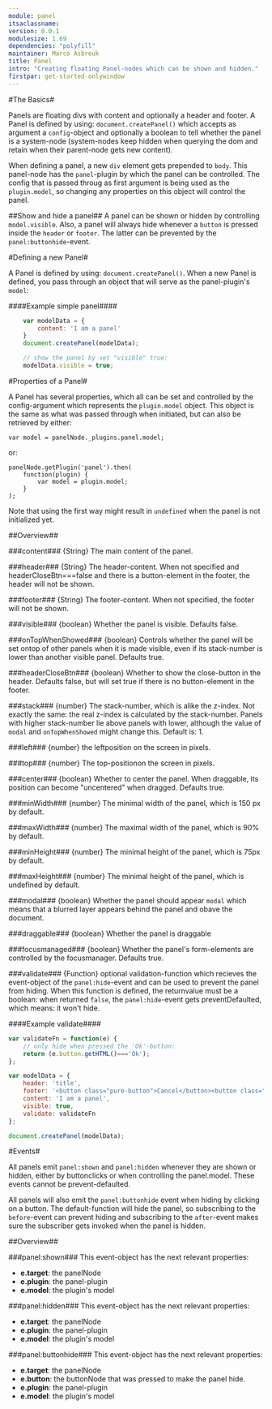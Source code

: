 ```yaml
---
module: panel
itsaclassname:
version: 0.0.1
modulesize: 1.69
dependencies: "polyfill"
maintainer: Marco Asbreuk
title: Panel
intro: "Creating floating Panel-nodes which can be shown and hidden."
firstpar: get-started-onlywindow
---
```




#The Basics#

Panels are floating divs with content and optionally a header and footer. A Panel is defined by using: `document.createPanel()` which accepts as argument a `config`-object and optionally a boolean to tell whether the panel is a system-node (system-nodes keep hidden when querying the dom and retain when their parent-node gets new content).

When defining a panel, a new `div` element gets prepended to `body`. This panel-node has the `panel`-plugin by which the panel can be controlled. The config that is passed throug as first argument is being used as the `plugin.model`, so changing any properties on this object will control the panel.


##Show and hide a panel##
A panel can be shown or hidden by controlling `model.visible`. Also, a panel will always hide whenever a `button` is pressed inside the `header` or `footer`. The latter can be prevented by the `panel:buttonhide`-event.

#Defining a new Panel#

A Panel is defined by using: `document.createPanel()`. When a new Panel is defined, you pass through an object that will serve as the panel-plugin's `model`:

####Example simple panel####
```js
    var modelData = {
        content: 'I am a panel'
    }
    document.createPanel(modelData);

    // show the panel by set "visible" true:
    modelData.visible = true;
```



#Properties of a Panel#

A Panel has several properties, which all can be set and controlled by the config-argument which represents the `plugin.model` object. This object is the same as what was passed through when initiated, but can also be retrieved by either:

```
var model = panelNode._plugins.panel.model;
```

or:

```
panelNode.getPlugin('panel').then(
    function(plugin) {
        var model = plugin.model;
    }
);
```

Note that using the first way might result in `undefined` when the panel is not initialized yet.


##Overview##

###content###
{String} The main content of the panel.

###header###
{String} The header-content. When not specified and headerCloseBtn===false and there is a button-element in the footer, the header will not be shown.

###footer###
{String} The footer-content. When not specified, the footer will not be shown.

###visible###
{boolean} Whether the panel is visible. Defaults false.

###onTopWhenShowed###
{boolean} Controls whether the panel will be set ontop of other panels when it is made visible, even if its stack-number is lower than another visible panel. Defaults true.

###headerCloseBtn###
{boolean} Whether to show the close-button in the header. Defaults false, but will set true if there is no button-element in the footer.

###stack###
{number} The stack-number, which is alike the z-index. Not exactly the same: the real z-index is calculated by the stack-number. Panels with higher stack-number lie above panels with lower, although the value of `modal` and `onTopWhenShowed` might change this. Default is: 1.

###left###
{number} the leftposition on the screen in pixels.

###top###
{number} The top-positionon the screen in pixels.

###center###
{boolean} Whether to center the panel. When draggable, its position can become "uncentered" when dragged. Defaults true.

###minWidth###
{number} The minimal width of the panel, which is 150 px by default.

###maxWidth###
{number} The maximal width of the panel, which is 90% by default.

###minHeight###
{number} The minimal height of the panel, which is 75px by default.

###maxHeight###
{number} The minimal height of the panel, which is undefined by default.

###modal###
{boolean} Whether the panel should appear `modal` which means that a blurred layer appears behind the panel and obave the document.

###draggable###
{boolean} Whether the panel is draggable

###focusmanaged###
{boolean} Whether the panel's form-elements are controlled by the focusmanager. Defaults true.

###validate###
{Function} optional validation-function which recieves the event-object of the `panel:hide`-event and can be used to prevent the panel from hiding. When this function is defined, the returnvalue must be a boolean: when returned `false`, the `panel:hide`-event gets preventDefaulted, which means: it won't hide.

####Example validate####
```js
var validateFn = function(e) {
    // only hide when pressed the 'Ok'-button:
    return (e.button.getHTML()==='Ok');
};

var modelData = {
    header: 'title',
    footer: '<button class="pure-button">Cancel</button><button class="pure-button">Ok</button>',
    content: 'I am a panel',
    visible: true,
    validate: validateFn
};

document.createPanel(modelData);
```



#Events#

All panels emit `panel:shown` and `panel:hidden` whenever they are shown or hidden, either by buttonclicks or when controlling the panel.model. These events cannot be prevent-defaulted.

All panels will also emit the `panel:buttonhide` event when hiding by clicking on a button. The default-function will hide the panel, so subscribing to the `before`-event can prevent hiding and subscribing to the `after`-event makes sure the subscriber gets invoked when the panel is hidden.

##Overview##

###panel:shown###
This event-object has the next relevant properties:

* **e.target**: the panelNode
* **e.plugin**: the panel-plugin
* **e.model**: the plugin's model

###panel:hidden###
This event-object has the next relevant properties:

* **e.target**: the panelNode
* **e.plugin**: the panel-plugin
* **e.model**: the plugin's model

###panel:buttonhide###
This event-object has the next relevant properties:

* **e.target**: the panelNode
* **e.button**: the buttonNode that was pressed to make the panel hide.
* **e.plugin**: the panel-plugin
* **e.model**: the plugin's model